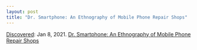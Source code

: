 ```yaml
---
layout: post
title: "Dr. Smartphone: An Ethnography of Mobile Phone Repair Shops"
---
```

[Discovered](http://rolandtanglao.com/2020/07/29/p1-blogthis-checkvist-list-links-to-blog/): Jan 8, 2021. [Dr. Smartphone: An Ethnography of Mobile Phone Repair Shops](http://www.nicolasnova.net/pasta-and-vinegar/2020/12/21/new-book-dr-smartphone-an-ethnography-of-mobile-phone-repair-shops)
